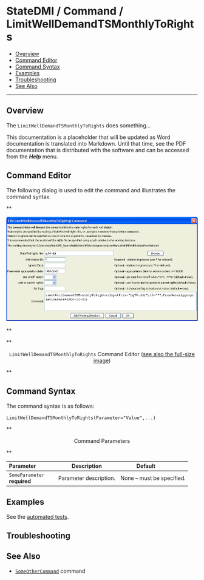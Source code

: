 # StateDMI / Command / LimitWellDemandTSMonthlyToRights #

* [Overview](#overview)
* [Command Editor](#command-editor)
* [Command Syntax](#command-syntax)
* [Examples](#examples)
* [Troubleshooting](#troubleshooting)
* [See Also](#see-also)

-------------------------

## Overview ##

The `LimitWellDemandTSMonthlyToRights` does something...

This documentation is a placeholder that will be updated as Word documentation is translated into Markdown.
Until that time, see the PDF documentation that is distributed with the software and can be accessed
from the ***Help*** menu.

## Command Editor ##

The following dialog is used to edit the command and illustrates the command syntax.

**<p style="text-align: center;">
![LimitWellDemandTSMonthlyToRights](LimitWellDemandTSMonthlyToRights.png)
</p>**

**<p style="text-align: center;">
`LimitWellDemandTSMonthlyToRights` Command Editor (<a href="../LimitWellDemandTSMonthlyToRights.png">see also the full-size image</a>)
</p>**

## Command Syntax ##

The command syntax is as follows:

```text
LimitWellDemandTSMonthlyToRights(Parameter="Value",...)
```
**<p style="text-align: center;">
Command Parameters
</p>**

| **Parameter**&nbsp;&nbsp;&nbsp;&nbsp;&nbsp;&nbsp;&nbsp;&nbsp;&nbsp;&nbsp;&nbsp;&nbsp; | **Description** | **Default**&nbsp;&nbsp;&nbsp;&nbsp;&nbsp;&nbsp;&nbsp;&nbsp;&nbsp;&nbsp; |
| --------------|-----------------|----------------- |
|`SomeParameter`<br>**required**|Parameter description.|None – must be specified.|

## Examples ##

See the [automated tests](https://github.com/OpenCDSS/cdss-app-statedmi-test/tree/master/test/regression/commands/LimitWellDemandTSMonthlyToRights).

## Troubleshooting ##

## See Also ##

* [`SomeOtherCommand`](../SomeOtherCommand/SomeOtherCommand) command
